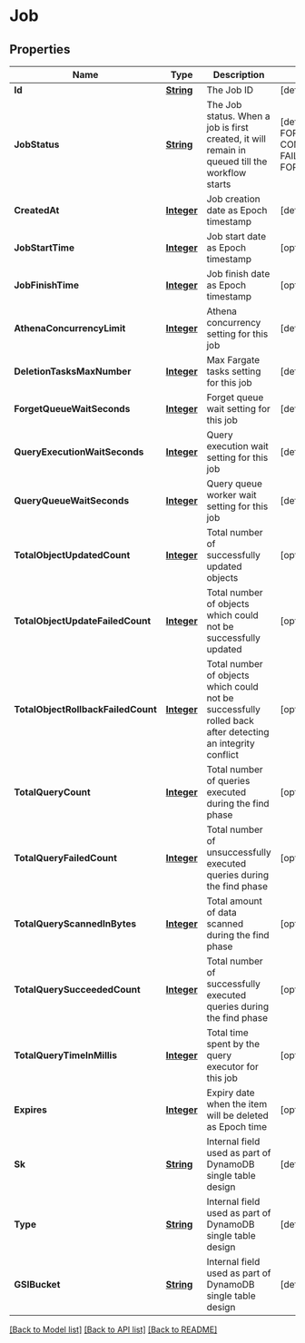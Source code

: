 # Job
## Properties

Name | Type | Description | Notes
------------ | ------------- | ------------- | -------------
**Id** | [**String**](string.md) | The Job ID | [default to null]
**JobStatus** | [**String**](string.md) | The Job status. When a job is first created, it will remain in queued till the workflow starts | [default to QUEUED] [enum: QUEUED, RUNNING, FORGET_COMPLETED_CLEANUP_IN_PROGRESS, COMPLETED, COMPLETED_CLEANUP_FAILED, FAILED, FIND_FAILED, FORGET_FAILED, FORGET_PARTIALLY_FAILED]
**CreatedAt** | [**Integer**](integer.md) | Job creation date as Epoch timestamp | [default to null]
**JobStartTime** | [**Integer**](integer.md) | Job start date as Epoch timestamp | [optional] [default to null]
**JobFinishTime** | [**Integer**](integer.md) | Job finish date as Epoch timestamp | [optional] [default to null]
**AthenaConcurrencyLimit** | [**Integer**](integer.md) | Athena concurrency setting for this job | [default to null]
**DeletionTasksMaxNumber** | [**Integer**](integer.md) | Max Fargate tasks setting for this job | [default to null]
**ForgetQueueWaitSeconds** | [**Integer**](integer.md) | Forget queue wait setting for this job | [default to null]
**QueryExecutionWaitSeconds** | [**Integer**](integer.md) | Query execution wait setting for this job | [default to null]
**QueryQueueWaitSeconds** | [**Integer**](integer.md) | Query queue worker wait setting for this job | [default to null]
**TotalObjectUpdatedCount** | [**Integer**](integer.md) | Total number of successfully updated objects | [optional] [default to 0]
**TotalObjectUpdateFailedCount** | [**Integer**](integer.md) | Total number of objects which could not be successfully updated | [optional] [default to 0]
**TotalObjectRollbackFailedCount** | [**Integer**](integer.md) | Total number of objects which could not be successfully rolled back after detecting an integrity conflict | [optional] [default to 0]
**TotalQueryCount** | [**Integer**](integer.md) | Total number of queries executed during the find phase | [optional] [default to 0]
**TotalQueryFailedCount** | [**Integer**](integer.md) | Total number of unsuccessfully executed queries during the find phase | [optional] [default to 0]
**TotalQueryScannedInBytes** | [**Integer**](integer.md) | Total amount of data scanned during the find phase | [optional] [default to 0]
**TotalQuerySucceededCount** | [**Integer**](integer.md) | Total number of successfully executed queries during the find phase | [optional] [default to 0]
**TotalQueryTimeInMillis** | [**Integer**](integer.md) | Total time spent by the query executor for this job | [optional] [default to 0]
**Expires** | [**Integer**](integer.md) | Expiry date when the item will be deleted as Epoch time | [optional] [default to null]
**Sk** | [**String**](string.md) | Internal field used as part of DynamoDB single table design | [default to null]
**Type** | [**String**](string.md) | Internal field used as part of DynamoDB single table design | [default to null] [enum: Job]
**GSIBucket** | [**String**](string.md) | Internal field used as part of DynamoDB single table design | [default to null]

[[Back to Model list]](../README.md#documentation-for-models) [[Back to API list]](../README.md#documentation-for-api-endpoints) [[Back to README]](../README.md)


